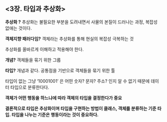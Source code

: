 <3장. 타입과 추상화>
---
**추상화 ?** 
추상화는 불필요한 부분을 도려내면서 사물의 본질이 드러나는 과정, 복잡성 없애는 것이다.

**객체지향 패러다임?** 
객체라는 추상화를 통해 현실의 복잡성 극복하는 것

추상화를 올바르게 이해하고 적용해야 한다.

**개념?** 
객체들을 묶기 위한 그룹 

**타입?** 
개념과 같다. 공통점을 기반으로 객체들을 묶기 위한 툴

타입이 없는 그냥 ‘10001001’ 은 어떤 숫자? 문자? 주소? 인지 알 수 없기 때문에 데이터 타입으로 분류한다다.

**객체가 어떤 행동을 하느냐에 따라 객체의 타입을 결정한다가 중요**

**결론적으로 타입은 추상화이며 타입을 구현하는 방법이 클래스, 객체를 분류하는 기준 타입. 타입을 나누는 기준은 행동이라는 것이 중요하다.**